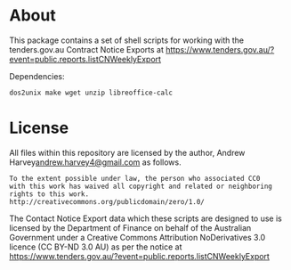 # About
This package contains a set of shell scripts for working with the tenders.gov.au
Contract Notice Exports at https://www.tenders.gov.au/?event=public.reports.listCNWeeklyExport

Dependencies:

    dos2unix make wget unzip libreoffice-calc

# License
All files within this repository are licensed by the author,
Andrew Harvey<andrew.harvey4@gmail.com> as follows.

    To the extent possible under law, the person who associated CC0
    with this work has waived all copyright and related or neighboring
    rights to this work.
    http://creativecommons.org/publicdomain/zero/1.0/

The Contact Notice Export data which these scripts are designed to use is
licensed by the Department of Finance on behalf of the Australian Government
under a Creative Commons Attribution NoDerivatives 3.0 licence (CC BY-ND 3.0 AU)
as per the notice at https://www.tenders.gov.au/?event=public.reports.listCNWeeklyExport
